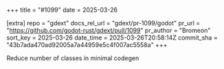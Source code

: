 +++
title = "#1099"
date = 2025-03-26

[extra]
repo = "gdext"
docs_rel_url = "gdext/pr-1099/godot"
pr_url = "https://github.com/godot-rust/gdext/pull/1099"
pr_author = "Bromeon"
sort_key = 2025-03-26
date_time = 2025-03-26T20:58:14Z
commit_sha = "43b7ada470ad92005a7a44959e5c4f007ac5558a"
+++

Reduce number of classes in minimal codegen
